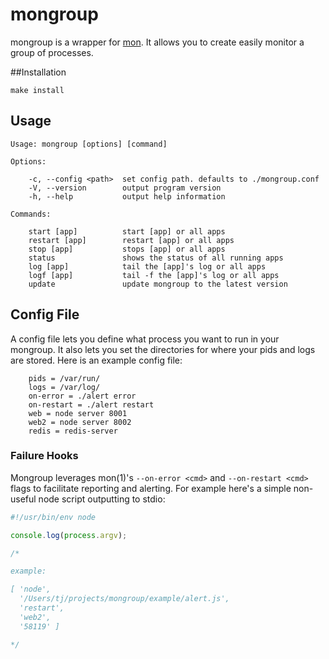 # mongroup

mongroup is a wrapper for [mon](https://github.com/visionmedia/mon/).  It allows you to create easily monitor a group of processes.

##Installation

	make install

## Usage

	Usage: mongroup [options] [command]

	Options:

		-c, --config <path>  set config path. defaults to ./mongroup.conf
		-V, --version        output program version
		-h, --help           output help information

	Commands:

		start [app]          start [app] or all apps
		restart [app]        restart [app] or all apps
		stop [app]           stops [app] or all apps
		status               shows the status of all running apps
		log [app]            tail the [app]'s log or all apps
		logf [app]           tail -f the [app]'s log or all apps
		update               update mongroup to the latest version

## Config File

A config file lets you define what process you want to run in your mongroup.  It also lets you set the directories for where your pids and logs are stored.  Here is an example config file:

		pids = /var/run/
		logs = /var/log/
		on-error = ./alert error
		on-restart = ./alert restart
		web = node server 8001
		web2 = node server 8002
		redis = redis-server

### Failure Hooks

  Mongroup leverages mon(1)'s `--on-error <cmd>` and `--on-restart <cmd>` flags
  to facilitate reporting and alerting. For example here's a simple non-useful
  node script outputting to stdio:

```js
#!/usr/bin/env node

console.log(process.argv);

/*

example:

[ 'node',
  '/Users/tj/projects/mongroup/example/alert.js',
  'restart',
  'web2',
  '58119' ]

*/
```
